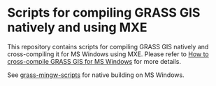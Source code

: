 # Scripts for compiling GRASS GIS natively and using MXE

This repository contains scripts for compiling GRASS GIS natively and cross-compiling it for MS Windows using MXE. Please refer to [How to cross-compile GRASS GIS for MS Windows](https://idea.isnew.info/how-to-cross-compile-grass-gis-for-ms-windows.html) for more details.

See [grass-mingw-scripts](https://github.com/HuidaeCho/grass-mingw-scripts) for native building on MS Windows.
